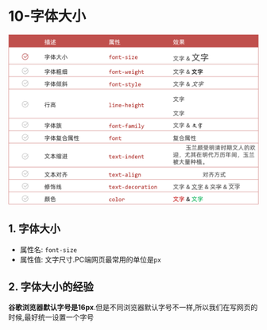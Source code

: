 # 10-字体大小

![文字控制属性](./img/文字控制属性.png)

## 1. 字体大小

- 属性名: `font-size`
- 属性值: 文字尺寸.PC端网页最常用的单位是`px`

## 2. 字体大小的经验

**谷歌浏览器默认字号是16px**.但是不同浏览器默认字号不一样,所以我们在写网页的时候,最好统一设置一个字号
